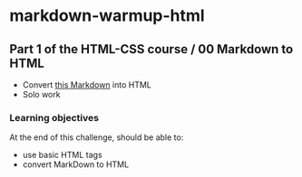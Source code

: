 # markdown-warmup-html

## Part 1 of the HTML-CSS course / 00 Markdown to HTML

- Convert [this Markdown](https://github.com/eliseprts/challenge-markdown#readme) into HTML
- Solo work

### Learning objectives

At the end of this challenge, should be able to:

- use basic HTML tags
- convert MarkDown to HTML
